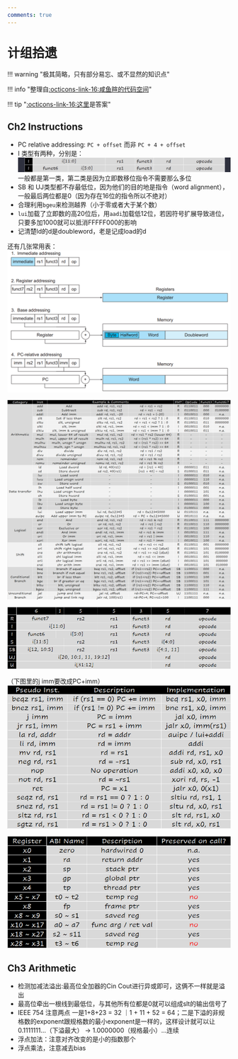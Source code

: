```yaml
---
comments: true
---
```

# 计组拾遗
!!! warning "极其简略，只有部分易忘、或不显然的知识点"

!!! info "整理自[:octicons-link-16:咸鱼暄的代码空间](https://xuan-insr.github.io/computer_organization/1_prelude/)"

!!! tip "[:octicons-link-16:这里](https://bank.engzenon.com/tmp/60746e35-6aec-4163-86ed-7fdec0feb99b/626db954-7f2c-45af-9aa3-42dfc0feb99b/Computer_Organization_Manual_solution.pdf)是答案"
## Ch2 Instructions

- PC relative addressing: `PC + offset` 而非 `PC + 4 + offset`
- I 类型有两种，分别是：
  ![](images/CO_review/2023-03-30-21-57-02.png#pic)
  一般都是第一类，第二类是因为立即数移位指令不需要那么多位
- SB 和 UJ类型都不存最低位，因为他们的目的地是指令（word alignment），一般最后两位都是0（因为存在16位的指令所以不绝对）
- 合理利用`bgeu`来检测越界（小于零或者大于某个数）
- `lui`加载了立即数的高20位后，用`aadi`加载低12位，若因符号扩展导致进位，只要多加1000就可以抵消FFFFF000的影响
- 记清楚ld的d是doubleword，老是记成load的d

还有几张常用表：
![](images/CO_review/2023-03-31-17-29-23.png#pic)

![](images/CO_review/2023-03-31-17-29-33.png#pic)

![](images/CO_review/2023-03-31-17-29-45.png#pic)

（下图里的j imm要改成PC+imm）
![](images/CO_review/2023-03-31-17-30-14.png#pic)

![](images/CO_review/2023-03-31-18-04-03.png#pic)
## Ch3 Arithmetic

- 检测加减法溢出:最高位全加器的Cin Cout进行异或即可，这俩不一样就是溢出
- 最高位牵出一根线到最低位，与其他所有位都是0就可以组成slt的输出信号了
- IEEE 754 注意两点 一是1+8+23 = 32 ｜1 + 11 + 52 = 64；二是下溢的非规格数的exponent跟规格数的最小exponent是一样的，这样设计就可以让 0.1111111...（下溢最大） -> 1.0000000（规格最小）...连续
- 浮点加法：注意对齐改变的是小的指数那个
- 浮点乘法，注意减去bias

